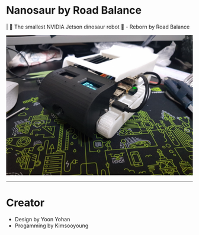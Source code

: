 # Nanosaur by Road Balance
| 🦕 The smallest NVIDIA Jetson dinosaur robot 🦖 - Reborn by Road Balance

<p align="center">
    <img src="./images/real_img.jpg" width="550" />
</p>

---


# Creator

* Design by Yoon Yohan
* Progamming by Kimsooyoung